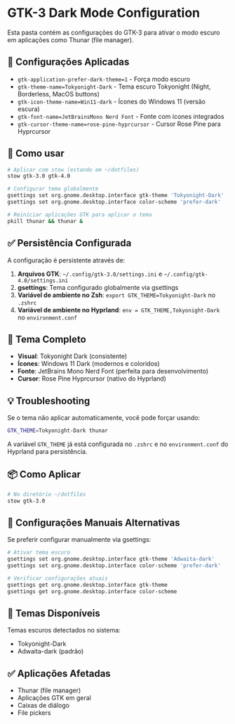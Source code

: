 # GTK-3 Dark Mode Configuration

Esta pasta contém as configurações do GTK-3 para ativar o modo escuro em aplicações como Thunar (file manager).

## 🌙 Configurações Aplicadas

- `gtk-application-prefer-dark-theme=1` - Força modo escuro
- `gtk-theme-name=Tokyonight-Dark` - Tema escuro Tokyonight (Night, Borderless, MacOS buttons)
- `gtk-icon-theme-name=Win11-dark` - Ícones do Windows 11 (versão escura)
- `gtk-font-name=JetBrainsMono Nerd Font` - Fonte com ícones integrados
- `gtk-cursor-theme-name=rose-pine-hyprcursor` - Cursor Rose Pine para Hyprcursor

## 🚀 Como usar

```bash
# Aplicar com stow (estando em ~/dotfiles)
stow gtk-3.0 gtk-4.0

# Configurar tema globalmente
gsettings set org.gnome.desktop.interface gtk-theme 'Tokyonight-Dark'
gsettings set org.gnome.desktop.interface color-scheme 'prefer-dark'

# Reiniciar aplicações GTK para aplicar o tema
pkill thunar && thunar &
```

## ✅ Persistência Configurada

A configuração é persistente através de:

1. **Arquivos GTK**: `~/.config/gtk-3.0/settings.ini` e `~/.config/gtk-4.0/settings.ini`
2. **gsettings**: Tema configurado globalmente via gsettings
3. **Variável de ambiente no Zsh**: `export GTK_THEME=Tokyonight-Dark` no `.zshrc`
4. **Variável de ambiente no Hyprland**: `env = GTK_THEME,Tokyonight-Dark` no `environment.conf`

## 🎨 Tema Completo

- **Visual**: Tokyonight Dark (consistente)
- **Ícones**: Windows 11 Dark (modernos e coloridos)
- **Fonte**: JetBrains Mono Nerd Font (perfeita para desenvolvimento)
- **Cursor**: Rose Pine Hyprcursor (nativo do Hyprland)

## 💡 Troubleshooting

Se o tema não aplicar automaticamente, você pode forçar usando:

```bash
GTK_THEME=Tokyonight-Dark thunar
```

A variável `GTK_THEME` já está configurada no `.zshrc` e no `environment.conf` do Hyprland para persistência.

## 📦 Como Aplicar

```bash
# No diretório ~/dotfiles
stow gtk-3.0
```

## 🔧 Configurações Manuais Alternativas

Se preferir configurar manualmente via gsettings:

```bash
# Ativar tema escuro
gsettings set org.gnome.desktop.interface gtk-theme 'Adwaita-dark'
gsettings set org.gnome.desktop.interface color-scheme 'prefer-dark'

# Verificar configurações atuais
gsettings get org.gnome.desktop.interface gtk-theme
gsettings get org.gnome.desktop.interface color-scheme
```

## 🎨 Temas Disponíveis

Temas escuros detectados no sistema:

- Tokyonight-Dark
- Adwaita-dark (padrão)

## ✅ Aplicações Afetadas

- Thunar (file manager)
- Aplicações GTK em geral
- Caixas de diálogo
- File pickers

